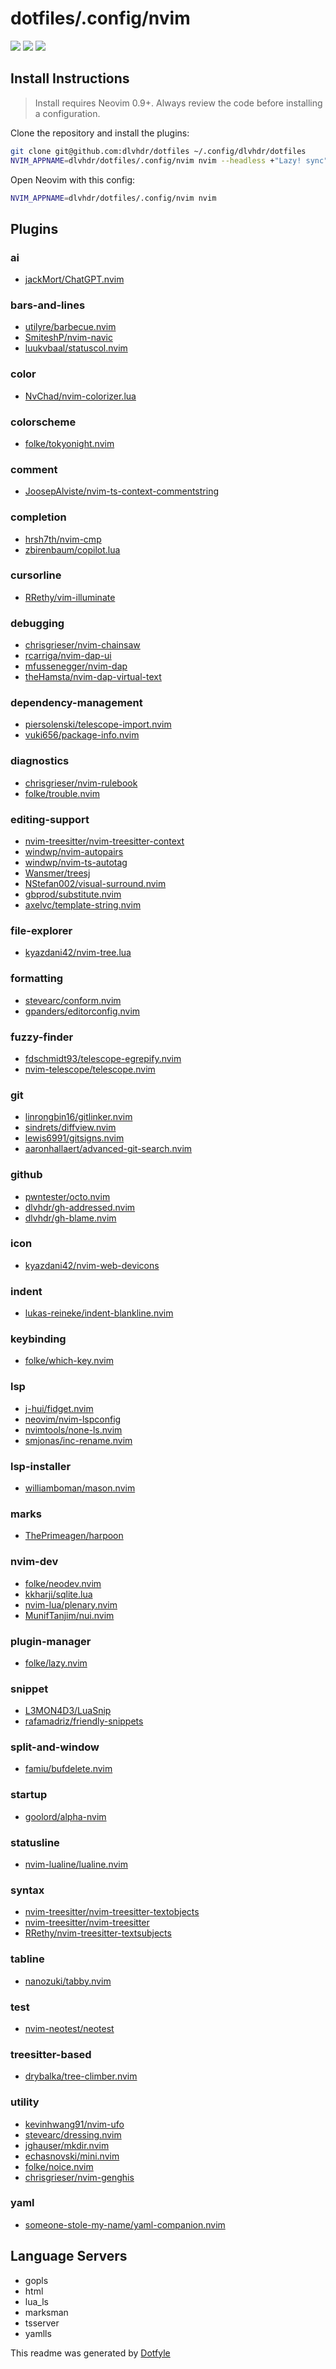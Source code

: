# dotfiles/.config/nvim

<a href="https://dotfyle.com/dlvhdr/dotfiles-config-nvim"><img src="https://dotfyle.com/dlvhdr/dotfiles-config-nvim/badges/plugins?style=flat" /></a>
<a href="https://dotfyle.com/dlvhdr/dotfiles-config-nvim"><img src="https://dotfyle.com/dlvhdr/dotfiles-config-nvim/badges/leaderkey?style=flat" /></a>
<a href="https://dotfyle.com/dlvhdr/dotfiles-config-nvim"><img src="https://dotfyle.com/dlvhdr/dotfiles-config-nvim/badges/plugin-manager?style=flat" /></a>

## Install Instructions

> Install requires Neovim 0.9+. Always review the code before installing a configuration.

Clone the repository and install the plugins:

```sh
git clone git@github.com:dlvhdr/dotfiles ~/.config/dlvhdr/dotfiles
NVIM_APPNAME=dlvhdr/dotfiles/.config/nvim nvim --headless +"Lazy! sync" +qa
```

Open Neovim with this config:

```sh
NVIM_APPNAME=dlvhdr/dotfiles/.config/nvim nvim
```

## Plugins

### ai

- [jackMort/ChatGPT.nvim](https://dotfyle.com/plugins/jackMort/ChatGPT.nvim)

### bars-and-lines

- [utilyre/barbecue.nvim](https://dotfyle.com/plugins/utilyre/barbecue.nvim)
- [SmiteshP/nvim-navic](https://dotfyle.com/plugins/SmiteshP/nvim-navic)
- [luukvbaal/statuscol.nvim](https://dotfyle.com/plugins/luukvbaal/statuscol.nvim)

### color

- [NvChad/nvim-colorizer.lua](https://dotfyle.com/plugins/NvChad/nvim-colorizer.lua)

### colorscheme

- [folke/tokyonight.nvim](https://dotfyle.com/plugins/folke/tokyonight.nvim)

### comment

- [JoosepAlviste/nvim-ts-context-commentstring](https://dotfyle.com/plugins/JoosepAlviste/nvim-ts-context-commentstring)

### completion

- [hrsh7th/nvim-cmp](https://dotfyle.com/plugins/hrsh7th/nvim-cmp)
- [zbirenbaum/copilot.lua](https://dotfyle.com/plugins/zbirenbaum/copilot.lua)

### cursorline

- [RRethy/vim-illuminate](https://dotfyle.com/plugins/RRethy/vim-illuminate)

### debugging

- [chrisgrieser/nvim-chainsaw](https://dotfyle.com/plugins/chrisgrieser/nvim-chainsaw)
- [rcarriga/nvim-dap-ui](https://dotfyle.com/plugins/rcarriga/nvim-dap-ui)
- [mfussenegger/nvim-dap](https://dotfyle.com/plugins/mfussenegger/nvim-dap)
- [theHamsta/nvim-dap-virtual-text](https://dotfyle.com/plugins/theHamsta/nvim-dap-virtual-text)

### dependency-management

- [piersolenski/telescope-import.nvim](https://dotfyle.com/plugins/piersolenski/telescope-import.nvim)
- [vuki656/package-info.nvim](https://dotfyle.com/plugins/vuki656/package-info.nvim)

### diagnostics

- [chrisgrieser/nvim-rulebook](https://dotfyle.com/plugins/chrisgrieser/nvim-rulebook)
- [folke/trouble.nvim](https://dotfyle.com/plugins/folke/trouble.nvim)

### editing-support

- [nvim-treesitter/nvim-treesitter-context](https://dotfyle.com/plugins/nvim-treesitter/nvim-treesitter-context)
- [windwp/nvim-autopairs](https://dotfyle.com/plugins/windwp/nvim-autopairs)
- [windwp/nvim-ts-autotag](https://dotfyle.com/plugins/windwp/nvim-ts-autotag)
- [Wansmer/treesj](https://dotfyle.com/plugins/Wansmer/treesj)
- [NStefan002/visual-surround.nvim](https://dotfyle.com/plugins/NStefan002/visual-surround.nvim)
- [gbprod/substitute.nvim](https://dotfyle.com/plugins/gbprod/substitute.nvim)
- [axelvc/template-string.nvim](https://dotfyle.com/plugins/axelvc/template-string.nvim)

### file-explorer

- [kyazdani42/nvim-tree.lua](https://dotfyle.com/plugins/kyazdani42/nvim-tree.lua)

### formatting

- [stevearc/conform.nvim](https://dotfyle.com/plugins/stevearc/conform.nvim)
- [gpanders/editorconfig.nvim](https://dotfyle.com/plugins/gpanders/editorconfig.nvim)

### fuzzy-finder

- [fdschmidt93/telescope-egrepify.nvim](https://dotfyle.com/plugins/fdschmidt93/telescope-egrepify.nvim)
- [nvim-telescope/telescope.nvim](https://dotfyle.com/plugins/nvim-telescope/telescope.nvim)

### git

- [linrongbin16/gitlinker.nvim](https://dotfyle.com/plugins/linrongbin16/gitlinker.nvim)
- [sindrets/diffview.nvim](https://dotfyle.com/plugins/sindrets/diffview.nvim)
- [lewis6991/gitsigns.nvim](https://dotfyle.com/plugins/lewis6991/gitsigns.nvim)
- [aaronhallaert/advanced-git-search.nvim](https://dotfyle.com/plugins/aaronhallaert/advanced-git-search.nvim)

### github

- [pwntester/octo.nvim](https://dotfyle.com/plugins/pwntester/octo.nvim)
- [dlvhdr/gh-addressed.nvim](https://dotfyle.com/plugins/dlvhdr/gh-addressed.nvim)
- [dlvhdr/gh-blame.nvim](https://dotfyle.com/plugins/dlvhdr/gh-blame.nvim)

### icon

- [kyazdani42/nvim-web-devicons](https://dotfyle.com/plugins/kyazdani42/nvim-web-devicons)

### indent

- [lukas-reineke/indent-blankline.nvim](https://dotfyle.com/plugins/lukas-reineke/indent-blankline.nvim)

### keybinding

- [folke/which-key.nvim](https://dotfyle.com/plugins/folke/which-key.nvim)

### lsp

- [j-hui/fidget.nvim](https://dotfyle.com/plugins/j-hui/fidget.nvim)
- [neovim/nvim-lspconfig](https://dotfyle.com/plugins/neovim/nvim-lspconfig)
- [nvimtools/none-ls.nvim](https://dotfyle.com/plugins/nvimtools/none-ls.nvim)
- [smjonas/inc-rename.nvim](https://dotfyle.com/plugins/smjonas/inc-rename.nvim)

### lsp-installer

- [williamboman/mason.nvim](https://dotfyle.com/plugins/williamboman/mason.nvim)

### marks

- [ThePrimeagen/harpoon](https://dotfyle.com/plugins/ThePrimeagen/harpoon)

### nvim-dev

- [folke/neodev.nvim](https://dotfyle.com/plugins/folke/neodev.nvim)
- [kkharji/sqlite.lua](https://dotfyle.com/plugins/kkharji/sqlite.lua)
- [nvim-lua/plenary.nvim](https://dotfyle.com/plugins/nvim-lua/plenary.nvim)
- [MunifTanjim/nui.nvim](https://dotfyle.com/plugins/MunifTanjim/nui.nvim)

### plugin-manager

- [folke/lazy.nvim](https://dotfyle.com/plugins/folke/lazy.nvim)

### snippet

- [L3MON4D3/LuaSnip](https://dotfyle.com/plugins/L3MON4D3/LuaSnip)
- [rafamadriz/friendly-snippets](https://dotfyle.com/plugins/rafamadriz/friendly-snippets)

### split-and-window

- [famiu/bufdelete.nvim](https://dotfyle.com/plugins/famiu/bufdelete.nvim)

### startup

- [goolord/alpha-nvim](https://dotfyle.com/plugins/goolord/alpha-nvim)

### statusline

- [nvim-lualine/lualine.nvim](https://dotfyle.com/plugins/nvim-lualine/lualine.nvim)

### syntax

- [nvim-treesitter/nvim-treesitter-textobjects](https://dotfyle.com/plugins/nvim-treesitter/nvim-treesitter-textobjects)
- [nvim-treesitter/nvim-treesitter](https://dotfyle.com/plugins/nvim-treesitter/nvim-treesitter)
- [RRethy/nvim-treesitter-textsubjects](https://dotfyle.com/plugins/RRethy/nvim-treesitter-textsubjects)

### tabline

- [nanozuki/tabby.nvim](https://dotfyle.com/plugins/nanozuki/tabby.nvim)

### test

- [nvim-neotest/neotest](https://dotfyle.com/plugins/nvim-neotest/neotest)

### treesitter-based

- [drybalka/tree-climber.nvim](https://dotfyle.com/plugins/drybalka/tree-climber.nvim)

### utility

- [kevinhwang91/nvim-ufo](https://dotfyle.com/plugins/kevinhwang91/nvim-ufo)
- [stevearc/dressing.nvim](https://dotfyle.com/plugins/stevearc/dressing.nvim)
- [jghauser/mkdir.nvim](https://dotfyle.com/plugins/jghauser/mkdir.nvim)
- [echasnovski/mini.nvim](https://dotfyle.com/plugins/echasnovski/mini.nvim)
- [folke/noice.nvim](https://dotfyle.com/plugins/folke/noice.nvim)
- [chrisgrieser/nvim-genghis](https://dotfyle.com/plugins/chrisgrieser/nvim-genghis)

### yaml

- [someone-stole-my-name/yaml-companion.nvim](https://dotfyle.com/plugins/someone-stole-my-name/yaml-companion.nvim)

## Language Servers

- gopls
- html
- lua_ls
- marksman
- tsserver
- yamlls

This readme was generated by [Dotfyle](https://dotfyle.com)
